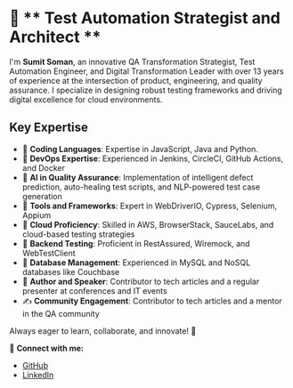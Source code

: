 # 🚀 ** Test Automation Strategist and Architect **

I'm **Sumit Soman**, an innovative QA Transformation Strategist, Test Automation Engineer, and Digital Transformation Leader with over 13 years of experience at the intersection of product, engineering, and quality assurance. I specialize in designing robust testing frameworks and driving digital excellence for cloud environments.

## Key Expertise

- 🌟 **Coding Languages**: Expertise in JavaScript, Java and Python. 
- 🌟 **DevOps Expertise**: Experienced in Jenkins, CircleCI, GitHub Actions, and Docker
- 🌟 **AI in Quality Assurance**: Implementation of intelligent defect prediction, auto-healing test scripts, and NLP-powered test case generation
- 🌟 **Tools and Frameworks**: Expert in WebDriverIO, Cypress, Selenium, Appium  
- 🌟 **Cloud Proficiency**: Skilled in AWS, BrowserStack, SauceLabs, and cloud-based testing strategies  
- 🌟 **Backend Testing**: Proficient in RestAssured, Wiremock, and WebTestClient  
- 🌟 **Database Management**: Experienced in MySQL and NoSQL databases like Couchbase
- 🌟 **Author and Speaker**: Contributor to tech articles and a regular presenter at conferences and IT events  
- ✍️ **Community Engagement**: Contributor to tech articles and a mentor in the QA community  

Always eager to learn, collaborate, and innovate! 🚀

🔗 **Connect with me:**
- [GitHub](https://github.com/Sumit-Soman)
- [LinkedIn](https://www.linkedin.com/in/sumit-soman-91769353)
